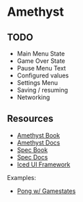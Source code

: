 # Amethyst


## TODO

- Main Menu State
- Game Over State
- Pause Menu Text
- Configured values
- Settings Menu
- Saving / resuming
- Networking

## Resources 

- [Amethyst Book](https://book.amethyst.rs)
- [Amethyst Docs](https://docs.amethyst.rs/master/amethyst/)
- [Spec Book](https://specs.amethyst.rs/docs/tutorials/)
- [Spec Docs](https://docs.rs/specs/0.16.1/specs/)
- [Iced UI Framework](https://github.com/amethyst/amethyst_iced)

Examples:

- [Pong w/ Gamestates](https://github.com/fosskers/pong-amethyst/blob/master/src/lib.rs)
